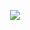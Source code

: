 <p align="center">
  <img src="https://user-images.githubusercontent.com/68903879/139598908-fe0bba9c-7d6a-4824-8a8e-60596d8ae364.png">
</p>

